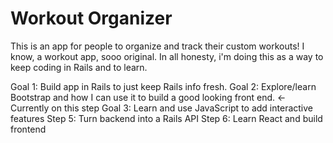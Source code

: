 # Workout Organizer

This is an app for people to organize and track their custom workouts! I know, a workout app, sooo original. In all honesty, i'm doing this as a way to keep coding in Rails and to learn. 

Goal 1: Build app in Rails to just keep Rails info fresh. 
Goal 2: Explore/learn Bootstrap and how I can use it to build a good looking front end. <- Currently on this step 
Goal 3: Learn and use JavaScript to add interactive features 
Step 5: Turn backend into a Rails API
Step 6: Learn React and build frontend 
